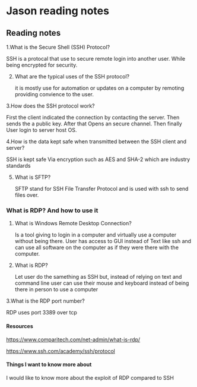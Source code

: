 # Jason reading notes

## Reading notes

1.What is the Secure Shell (SSH) Protocol?

  SSH is a protocal that use to secure remote login into another user. While being encrypted for security.

2. What are the typical uses of the SSH protocol?

   it is mostly use for automation or updates on a computer by remoting providing convience to the user.

3.How does the SSH protocol work?

First the client indicated the connection by contacting the server. Then sends the a public key. After that Opens an secure channel. Then finally User login to server host OS.

4.How is the data kept safe when transmitted between the SSH client and server?

  SSH is kept safe Via encryption such as AES and SHA-2 which are industry standards

5. What is SFTP?

   SFTP stand for SSH File Transfer Protocol and is used with ssh to send files over.

### What is RDP? And how to use it


1. What is Windows Remote Desktop Connection?

   Is a tool giving to login in a computer and virtually use a computer without being there. User has access to GUI instead of Text like ssh and can use all software on the computer as if they were there with the computer.

2. What is RDP?

   Let user do the samething as SSH but, instead of relying on text and command line user can use their mouse and keyboard instead of being there in person to use a computer

3.What is the RDP port number?

 RDP uses port 3389 over tcp

 #### Resources

 https://www.comparitech.com/net-admin/what-is-rdp/

 https://www.ssh.com/academy/ssh/protocol

 #### Things I want to know more about

  I would like to know more about the exploit of RDP compared to SSH

  



